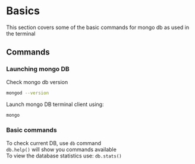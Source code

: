 # Basics

This section covers some of the basic commands for mongo db as used in the terminal

## Commands

### Launching mongo DB

Check mongo db version
```bash
mongod --version
```

Launch mongo DB terminal client using:
```bash
mongo
```

### Basic commands

To check current DB, use `db` command
<br>
`db.help()` will show you commands available
<br>
To view the database statistics use: `db.stats()`


